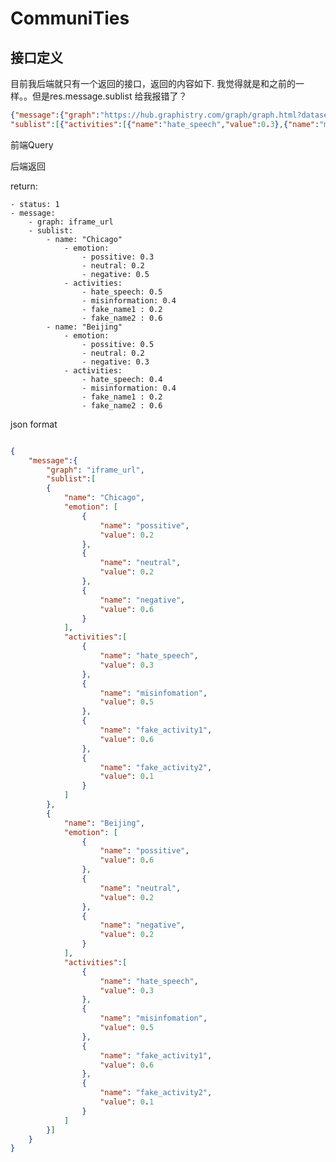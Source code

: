 # CommuniTies

## 接口定义

目前我后端就只有一个返回的接口，返回的内容如下. 我觉得就是和之前的一样。。但是res.message.sublist 给我报错了？

``` json
{"message":{"graph":"https://hub.graphistry.com/graph/graph.html?dataset=3bd7e1294d9f4dc5885a903ee606ef70&type=arrow&viztoken=7fdf4b69-8dcd-4787-9e69-749722261519&usertag=7148a415-pygraphistry-0.25.1&splashAfter=1658433749&info=true&menu=False",
"sublist":[{"activities":[{"name":"hate_speech","value":0.3},{"name":"misinfomation","value":0.5},{"name":"fake_activity1","value":0.6},{"name":"fake_activity2","value":0.1}],"emotion":[{"name":"possitive","value":0.2},{"name":"neutral","value":0.2},{"name":"negative","value":0.6}],"name":"LockdownSkepticism"},{"activities":[{"name":"hate_speech","value":0.3},{"name":"misinfomation","value":0.5},{"name":"fake_activity1","value":0.6},{"name":"fake_activity2","value":0.1}],"emotion":[{"name":"possitive","value":0.6},{"name":"neutral","value":0.2},{"name":"negative","value":0.2}],"name":"austincirclejerk"},{"activities":[{"name":"hate_speech","value":0.3},{"name":"misinfomation","value":0.5},{"name":"fake_activity1","value":0.6},{"name":"fake_activity2","value":0.1}],"emotion":[{"name":"possitive","value":0.6},{"name":"neutral","value":0.2},{"name":"negative","value":0.2}],"name":"austincirclejerk"},{"activities":[{"name":"hate_speech","value":0.3},{"name":"misinfomation","value":0.5},{"name":"fake_activity1","value":0.6},{"name":"fake_activity2","value":0.1}],"emotion":[{"name":"possitive","value":0.6},{"name":"neutral","value":0.2},{"name":"negative","value":0.2}],"name":"conspiracy"},{"activities":[{"name":"hate_speech","value":0.3},{"name":"misinfomation","value":0.5},{"name":"fake_activity1","value":0.6},{"name":"fake_activity2","value":0.1}],"emotion":[{"name":"possitive","value":0.6},{"name":"neutral","value":0.2},{"name":"negative","value":0.2}],"name":"chicago"},{"activities":[{"name":"hate_speech","value":0.3},{"name":"misinfomation","value":0.5},{"name":"fake_activity1","value":0.6},{"name":"fake_activity2","value":0.1}],"emotion":[{"name":"possitive","value":0.6},{"name":"neutral","value":0.2},{"name":"negative","value":0.2}],"name":"CoronavirusUS"},{"activities":[{"name":"hate_speech","value":0.3},{"name":"misinfomation","value":0.5},{"name":"fake_activity1","value":0.6},{"name":"fake_activity2","value":0.1}],"emotion":[{"name":"possitive","value":0.6},{"name":"neutral","value":0.2},{"name":"negative","value":0.2}],"name":"philadelphia"},{"activities":[{"name":"hate_speech","value":0.3},{"name":"misinfomation","value":0.5},{"name":"fake_activity1","value":0.6},{"name":"fake_activity2","value":0.1}],"emotion":[{"name":"possitive","value":0.6},{"name":"neutral","value":0.2},{"name":"negative","value":0.2}],"name":"Covid2019"}]},"status":"success"}

```


前端Query



后端返回

return:

    - status: 1
    - message:
        - graph: iframe_url
        - sublist:
            - name: "Chicago"
                - emotion:
                    - possitive: 0.3
                    - neutral: 0.2
                    - negative: 0.5
                - activities:
                    - hate_speech: 0.5
                    - misinformation: 0.4
                    - fake_name1 : 0.2
                    - fake_name2 : 0.6
            - name: "Beijing"
                - emotion:
                    - possitive: 0.5
                    - neutral: 0.2
                    - negative: 0.3
                - activities:
                    - hate_speech: 0.4
                    - misinformation: 0.4
                    - fake_name1 : 0.2
                    - fake_name2 : 0.6

json format
``` json

{
    "message":{
        "graph": "iframe_url",
        "sublist":[
        {
            "name": "Chicago",
            "emotion": [
                {
                    "name": "possitive",
                    "value": 0.2
                },
                {
                    "name": "neutral",
                    "value": 0.2
                },
                {
                    "name": "negative",
                    "value": 0.6
                }
            ],
            "activities":[
                {
                    "name": "hate_speech",
                    "value": 0.3
                },
                {
                    "name": "misinfomation",
                    "value": 0.5
                },
                {
                    "name": "fake_activity1",
                    "value": 0.6
                },
                {
                    "name": "fake_activity2",
                    "value": 0.1
                }
            ]
        },
        {
            "name": "Beijing",
            "emotion": [
                {
                    "name": "possitive",
                    "value": 0.6
                },
                {
                    "name": "neutral",
                    "value": 0.2
                },
                {
                    "name": "negative",
                    "value": 0.2
                }
            ],
            "activities":[
                {
                    "name": "hate_speech",
                    "value": 0.3
                },
                {
                    "name": "misinfomation",
                    "value": 0.5
                },
                {
                    "name": "fake_activity1",
                    "value": 0.6
                },
                {
                    "name": "fake_activity2",
                    "value": 0.1
                }
            ]
        }]
    }
}


```


